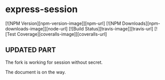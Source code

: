 # express-session

[![NPM Version][npm-version-image]][npm-url]
[![NPM Downloads][npm-downloads-image]][node-url]
[![Build Status][travis-image]][travis-url]
[![Test Coverage][coveralls-image]][coveralls-url]

## UPDATED PART

The fork is working for session without secret.

The document is on the way.


